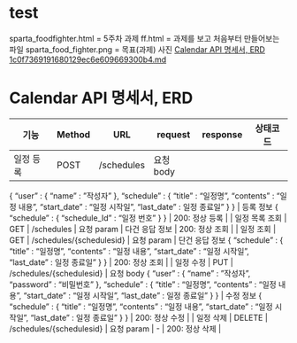# test 
sparta_foodfighter.html = 5주차 과제
ff.html = 과제를 보고 처음부터 만들어보는 파일
sparta_food_fighter.png = 목표(과제) 사진
[Calendar API 명세서, ERD 1c0f7369191680129ec6e609669300b4.md](https://github.com/user-attachments/files/19429406/Calendar.API.ERD.1c0f7369191680129ec6e609669300b4.md)

# Calendar API 명세서, ERD

| 기능 | Method | URL | request | response | 상태코드 |
| --- | --- | --- | --- | --- | --- |
| 일정 등록 | POST | /schedules | 요청 body
{
  “user” : {
    “name” : ”작성자”
  },
  “schedule” : {
    “title” : “일정명”,
    “contents” : “일정 내용”,
    “start_date” : “일정 시작일”,
    “last_date” : 일정 종료일”
  }
} | 등록 정보
{
  “schedule” : {
    “schedule_Id” : “일정 번호”
  }
} | 200: 정상 등록 |
| 일정 목록 조회 | GET | /schedules | 요청 param | 다건 응답 정보 | 200: 정상 조회 |
| 일정 조회 | GET | /schedules/{schedulesid} | 요청 param | 단건 응답 정보
{
  “schedule” : {
    “title” : “일정명”,
    “contents” : “일정 내용”,
    “start_date” : “일정 시작일”,
    “last_date” : 일정 종료일”
  }
} | 200: 정상 조회 |
| 일정 수정 | PUT | /schedules/{schedulesid} | 요청 body
{
  “user” : {
    “name” : ”작성자”,
    “password” : “비밀번호”
  },
  “schedule” : {
    “title” : “일정명”,
    “contents” : “일정 내용”,
    “start_date” : “일정 시작일”,
    “last_date” : 일정 종료일”
  }
} | 수정 정보
{
  “schedule” : {
    “title” : “일정명”,
    “contents” : “일정 내용”,
    “start_date” : “일정 시작일”,
    “last_date” : 일정 종료일”
  }
} | 200: 정상 수정 |
| 일정 삭제 | DELETE | /schedules/{schedulesid} | 요청 param | - | 200: 정상 삭제 |
